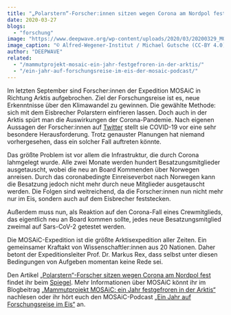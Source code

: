 ```yaml
---
title: "„Polarstern“-Forscher:innen sitzen wegen Corona am Nordpol fest"
date: 2020-03-27
blogs: 
  - "forschung"
image: "https://www.deepwave.org/wp-content/uploads/2020/03/20200329_MOSAiCLeg3_MichaelGutsche_1879-scaled.jpg"
image_caption: "© Alfred-Wegener-Institut / Michael Gutsche (CC-BY 4.0)"
author: "DEEPWAVE"
related: 
  - "/mammutprojekt-mosaic-ein-jahr-festgefroren-in-der-arktis/"
  - "/ein-jahr-auf-forschungsreise-im-eis-der-mosaic-podcast/"
---
```


Im letzten September sind Forscher:innen der Expedition MOSAiC in Richtung Arktis aufgebrochen. Ziel der Forschungsreise ist es, neue Erkenntnisse über den Klimawandel zu gewinnen. Die gewählte Methode: sich mit dem Eisbrecher Polarstern einfrieren lassen. Doch auch in der Arktis spürt man die Auswirkungen der Corona-Pandemie. Nach eigenen Aussagen der Forscher:innen auf [Twitter](https://twitter.com/MOSAiCArctic/status/1243200320387375106) stellt sie COVID-19 vor eine sehr besondere Herausforderung. Trotz genauster Planungen hat niemand vorhergesehen, dass ein solcher Fall auftreten könnte.

Das größte Problem ist vor allem die Infrastruktur, die durch Corona lahmgelegt wurde. Alle zwei Monate werden hundert Besatzungsmitglieder ausgetauscht, wobei die neu an Board Kommenden über Norwegen anreisen. Durch das coronabedingte Einreiseverbot nach Norwegen kann die Besatzung jedoch nicht mehr durch neue Mitglieder ausgetauscht werden. Die Folgen sind weitreichend, da die Forscher:innen nun nicht mehr nur im Eis, sondern auch auf dem Eisbrecher feststecken.

Außerdem muss nun, als Reaktion auf den Corona-Fall eines Crewmitglieds, das eigentlich neu an Board kommen sollte, jedes neue Besatzungsmitglied zweimal auf Sars-CoV-2 getestet werden.

Die MOSAiC-Expedition ist die größte Arktisexpedition aller Zeiten. Ein gemeinsamer Kraftakt von Wissenschaftler:innen aus 20 Nationen. Daher betont der Expeditionsleiter Prof. Dr. Markus Rex, dass selbst unter diesen Bedingungen von Aufgeben momentan keine Rede sei.

Den Artikel [„Polarstern“-Forscher sitzen wegen Corona am Nordpol fest](https://www.spiegel.de/wissenschaft/mensch/polarstern-forscher-sitzen-wegen-corona-am-nordpol-fest-a-ab0d2aa4-5540-468a-bfe6-3cac4805de88) findet ihr beim [Spiegel](https://www.spiegel.de). Mehr Informationen über MOSAiC könnt ihr im Blogbeitrag [„Mammutprojekt MOSAiC: ein Jahr festgefroren in der Arktis“](https://www.deepwave.org/mammutprojekt-mosaic-ein-jahr-festgefroren-in-der-arktis/) nachlesen oder ihr hört euch den MOSAiC-Podcast [„Ein Jahr auf Forschungsreise im Eis“](https://www.deepwave.org/ein-jahr-auf-forschungsreise-im-eis-der-mosaic-podcast/) an.
